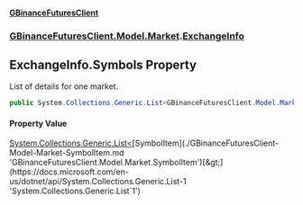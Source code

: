 #### [GBinanceFuturesClient](./index.md 'index')
### [GBinanceFuturesClient.Model.Market](./GBinanceFuturesClient-Model-Market.md 'GBinanceFuturesClient.Model.Market').[ExchangeInfo](./GBinanceFuturesClient-Model-Market-ExchangeInfo.md 'GBinanceFuturesClient.Model.Market.ExchangeInfo')
## ExchangeInfo.Symbols Property
List of details for one market.  
```csharp
public System.Collections.Generic.List<GBinanceFuturesClient.Model.Market.SymbolItem> Symbols { get; set; }
```
#### Property Value
[System.Collections.Generic.List&lt;](https://docs.microsoft.com/en-us/dotnet/api/System.Collections.Generic.List-1 'System.Collections.Generic.List`1')[SymbolItem](./GBinanceFuturesClient-Model-Market-SymbolItem.md 'GBinanceFuturesClient.Model.Market.SymbolItem')[&gt;](https://docs.microsoft.com/en-us/dotnet/api/System.Collections.Generic.List-1 'System.Collections.Generic.List`1')  
